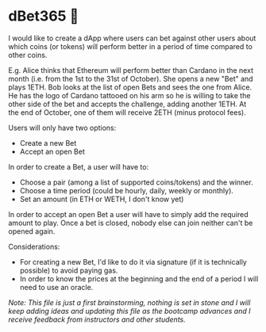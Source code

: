 # dBet365 :large_orange_diamond:

I would like to create a dApp where users can bet against other users about which coins (or tokens) will perform better in a period of time compared to other coins.

E.g. Alice thinks that Ethereum will perform better than Cardano in the next month (i.e. from the 1st to the 31st of October). She opens a new "Bet" and plays 1ETH.
Bob looks at the list of open Bets and sees the one from Alice. He has the logo of Cardano tattooed on his arm so he is willing to take the other side of the bet and accepts the challenge, adding another 1ETH. At the end of October, one of them will receive 2ETH (minus protocol fees).

Users will only have two options:
  - Create a new Bet
  - Accept an open Bet

In order to create a Bet, a user will have to:
  - Choose a pair (among a list of supported coins/tokens) and the winner.
  - Choose a time period (could be hourly, daily, weekly or monthly).
  - Set an amount (in ETH or WETH, I don't know yet)

In order to accept an open Bet a user will have to simply add the required amount to play. Once a bet is closed, nobody else can join neither can't be opened again.

Considerations:
- For creating a new Bet, I'd like to do it via signature (if it is technically possible) to avoid paying gas.
- In order to know the prices at the beginning and the end of a period I will need to use an oracle.




_Note: This file is just a first brainstorming, nothing is set in stone and I will keep adding ideas and updating this file as the bootcamp advances and I receive feedback from instructors and other students._ 
